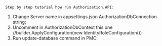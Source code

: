 	Step by step tutorial how run Authorization.API:
1. Change Server name in appsettings.json AuthorizationDbConnection string;
2. Uncomment in AuthorizationDbContext this one
	//builder.ApplyConfiguration(new IdentityRoleConfiguration())
3. Run update-database command in PMC:
